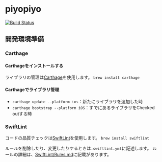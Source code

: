 # piyopiyo

[![Build Status](https://travis-ci.org/pepabo-mobile-app-training/hiyoko.svg?branch=master)](https://travis-ci.org/pepabo-mobile-app-training/hiyoko)

## 開発環境準備

### Carthage

#### Carthageをインストールする

ライブラリの管理は[Carthage](https://github.com/Carthage/Carthage)を使用します。
`brew install carthage`

#### Carthageでライブラリ管理

- `carthage update --platform ios`：新たにライブラリを追加した時
- `carthage bootstrap --platform iOS`：すでにあるライブラリをChecked outする時　

### SwiftLint

コードの品質チェックは[SwiftLint](https://github.com/realm/SwiftLint)を使用します。
`brew install swiftlint`

ルールを削除したり、変更したりするときは`.swiftlint.yml`に記述します。
ルールの詳細は、[SwiftLint/Rules.md](https://github.com/realm/SwiftLint/blob/master/Rules.md)に記載があります。
